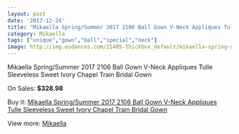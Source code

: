 ```yaml
---
layout: post
date: '2017-12-24'
title: "Mikaella Spring/Summer 2017 2106 Ball Gown V-Neck Appliques Tulle Sleeveless Sweet Ivory Chapel Train Bridal Gown"
category: Mikaella
tags: ["unique","gown","ball","special","neck"]
image: http://img.eudances.com/21485-thickbox_default/mikaella-spring-summer-2017-2106-ball-gown-v-neck-appliques-tulle-sleeveless-sweet-ivory-chapel-train-bridal-gown.jpg
---
```

Mikaella Spring/Summer 2017 2106 Ball Gown V-Neck Appliques Tulle Sleeveless Sweet Ivory Chapel Train Bridal Gown

On Sales: **$328.98**
<a href="https://www.eudances.com/en/mikaella/6602-mikaella-spring-summer-2017-2106-ball-gown-v-neck-appliques-tulle-sleeveless-sweet-ivory-chapel-train-bridal-gown.html"><amp-img layout="responsive" width="600" height="600" src="//img.eudances.com/21485-thickbox_default/mikaella-spring-summer-2017-2106-ball-gown-v-neck-appliques-tulle-sleeveless-sweet-ivory-chapel-train-bridal-gown.jpg" alt="Mikaella Spring/Summer 2017 2106 Ball Gown V-Neck Appliques Tulle Sleeveless Sweet Ivory Chapel Train Bridal Gown 0" /></a>
<a href="https://www.eudances.com/en/mikaella/6602-mikaella-spring-summer-2017-2106-ball-gown-v-neck-appliques-tulle-sleeveless-sweet-ivory-chapel-train-bridal-gown.html"><amp-img layout="responsive" width="600" height="600" src="//img.eudances.com/21490-thickbox_default/mikaella-spring-summer-2017-2106-ball-gown-v-neck-appliques-tulle-sleeveless-sweet-ivory-chapel-train-bridal-gown.jpg" alt="Mikaella Spring/Summer 2017 2106 Ball Gown V-Neck Appliques Tulle Sleeveless Sweet Ivory Chapel Train Bridal Gown 1" /></a>
<a href="https://www.eudances.com/en/mikaella/6602-mikaella-spring-summer-2017-2106-ball-gown-v-neck-appliques-tulle-sleeveless-sweet-ivory-chapel-train-bridal-gown.html"><amp-img layout="responsive" width="600" height="600" src="//img.eudances.com/21489-thickbox_default/mikaella-spring-summer-2017-2106-ball-gown-v-neck-appliques-tulle-sleeveless-sweet-ivory-chapel-train-bridal-gown.jpg" alt="Mikaella Spring/Summer 2017 2106 Ball Gown V-Neck Appliques Tulle Sleeveless Sweet Ivory Chapel Train Bridal Gown 2" /></a>
<a href="https://www.eudances.com/en/mikaella/6602-mikaella-spring-summer-2017-2106-ball-gown-v-neck-appliques-tulle-sleeveless-sweet-ivory-chapel-train-bridal-gown.html"><amp-img layout="responsive" width="600" height="600" src="//img.eudances.com/21488-thickbox_default/mikaella-spring-summer-2017-2106-ball-gown-v-neck-appliques-tulle-sleeveless-sweet-ivory-chapel-train-bridal-gown.jpg" alt="Mikaella Spring/Summer 2017 2106 Ball Gown V-Neck Appliques Tulle Sleeveless Sweet Ivory Chapel Train Bridal Gown 3" /></a>
<a href="https://www.eudances.com/en/mikaella/6602-mikaella-spring-summer-2017-2106-ball-gown-v-neck-appliques-tulle-sleeveless-sweet-ivory-chapel-train-bridal-gown.html"><amp-img layout="responsive" width="600" height="600" src="//img.eudances.com/21487-thickbox_default/mikaella-spring-summer-2017-2106-ball-gown-v-neck-appliques-tulle-sleeveless-sweet-ivory-chapel-train-bridal-gown.jpg" alt="Mikaella Spring/Summer 2017 2106 Ball Gown V-Neck Appliques Tulle Sleeveless Sweet Ivory Chapel Train Bridal Gown 4" /></a>
<a href="https://www.eudances.com/en/mikaella/6602-mikaella-spring-summer-2017-2106-ball-gown-v-neck-appliques-tulle-sleeveless-sweet-ivory-chapel-train-bridal-gown.html"><amp-img layout="responsive" width="600" height="600" src="//img.eudances.com/21486-thickbox_default/mikaella-spring-summer-2017-2106-ball-gown-v-neck-appliques-tulle-sleeveless-sweet-ivory-chapel-train-bridal-gown.jpg" alt="Mikaella Spring/Summer 2017 2106 Ball Gown V-Neck Appliques Tulle Sleeveless Sweet Ivory Chapel Train Bridal Gown 5" /></a>

Buy it: [Mikaella Spring/Summer 2017 2106 Ball Gown V-Neck Appliques Tulle Sleeveless Sweet Ivory Chapel Train Bridal Gown](https://www.eudances.com/en/mikaella/6602-mikaella-spring-summer-2017-2106-ball-gown-v-neck-appliques-tulle-sleeveless-sweet-ivory-chapel-train-bridal-gown.html "Mikaella Spring/Summer 2017 2106 Ball Gown V-Neck Appliques Tulle Sleeveless Sweet Ivory Chapel Train Bridal Gown")

View more: [Mikaella](https://www.eudances.com/en/106-mikaella "Mikaella")